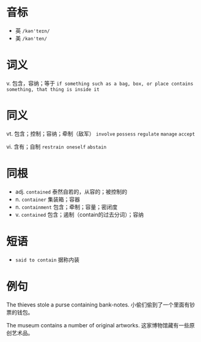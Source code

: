# 音标

- 英 `/kən'teɪn/`
- 美 `/kən'ten/`

# 词义

v. 包含，容纳；等于
`if something such as a bag, box, or place contains something, that thing is inside it`

# 同义

vt. 包含；控制；容纳；牵制（敌军）
`involve` `possess` `regulate` `manage` `accept`

vi. 含有；自制
`restrain oneself` `abstain`

# 同根

- adj. `contained` 泰然自若的，从容的；被控制的
- n. `container` 集装箱；容器
- n. `containment` 包含；牵制；容量；密闭度
- v. `contained` 包含；遏制（contain的过去分词）；容纳

# 短语

- `said to contain` 据称内装

# 例句

The thieves stole a purse containing bank-notes.
小偷们偷到了一个里面有钞票的钱包。

The museum contains a number of original artworks.
这家博物馆藏有一些原创艺术品。


